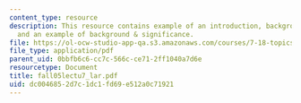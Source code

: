 ```yaml
---
content_type: resource
description: This resource contains example of an introduction, background and significance,
  and an example of background & significance.
file: https://ol-ocw-studio-app-qa.s3.amazonaws.com/courses/7-18-topics-in-experimental-biology-fall-2005/dc0046852d7c1dc1fd69e512a0c71921_fall05lectu7_lar.pdf
file_type: application/pdf
parent_uid: 0bbfb6c6-cc7c-566c-ce71-2ff1040a7d6e
resourcetype: Document
title: fall05lectu7_lar.pdf
uid: dc004685-2d7c-1dc1-fd69-e512a0c71921
---
```

